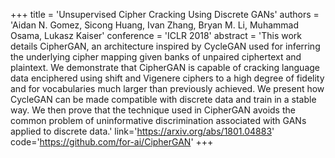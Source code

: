 +++
    title = 'Unsupervised Cipher Cracking Using Discrete GANs'
    authors = 'Aidan N. Gomez, Sicong Huang, Ivan Zhang, Bryan M. Li, Muhammad Osama, Lukasz Kaiser'
    conference = 'ICLR 2018'
    abstract = 'This work details CipherGAN, an architecture inspired by CycleGAN used for inferring the underlying cipher mapping given banks of unpaired ciphertext and plaintext. We demonstrate that CipherGAN is capable of cracking language data enciphered using shift and Vigenere ciphers to a high degree of fidelity and for vocabularies much larger than previously achieved. We present how CycleGAN can be made compatible with discrete data and train in a stable way. We then prove that the technique used in CipherGAN avoids the common problem of uninformative discrimination associated with GANs applied to discrete data.'
    link='https://arxiv.org/abs/1801.04883'
   	code='https://github.com/for-ai/CipherGAN'
+++
